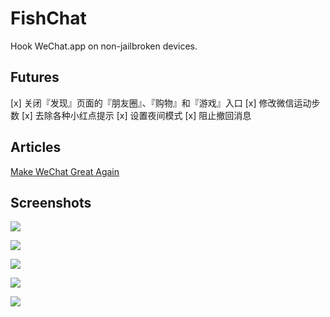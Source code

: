 # FishChat

Hook WeChat.app on non-jailbroken devices.

## Futures

[x] 关闭『发现』页面的『朋友圈』、『购物』和『游戏』入口
[x] 修改微信运动步数
[x] 去除各种小红点提示
[x] 设置夜间模式
[x] 阻止撤回消息

## Articles

[Make WeChat Great Again](http://yulingtianxia.com/blog/2017/02/28/Make-WeChat-Great-Again/)

## Screenshots

![](Images/wechat_setting_keyboard.PNG)

![](Images/wechat_setting_stepcount.PNG)

![](Images/wechat_mystepcount.PNG)

![](Images/wechat_discover.PNG)

![](Images/wechat_about.PNG)